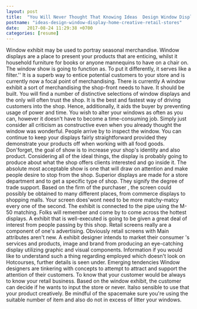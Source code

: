 ```yaml
---
layout: post
title:  "You Will Never Thought That Knowing Ideas  Design Window Display Home Creative Retail Stores Could Be So Beneficial"
postname: "ideas-design-window-display-home-creative-retail-stores"
date:   2017-08-24 11:29:38 +0700
categories: [resume]
---
```

Window exhibit may be used to portray seasonal merchandise. Window displays are a place to present your products that are enticing, whilst it household furniture for books or anyone mannequins to have on a chair on. The window show is going to function as. To put it differently, it serves like a filter.'' It is a superb way to entice potential customers to your store and is currently now a focal point of merchandising. There is currently A window exhibit a sort of merchandising the shop-front needs to have. It should be built. You will find a number of distinctive selections of window displays and the only will often trust the shop. It is the best and fastest way of driving customers into the shop. Hence, additionally, it aids the buyer by preventing usage of power and time. You wish to alter your windows as often as you can, however it doesn't have to become a time-consuming job. Simply just consider all criticism as constructive even when you already thought the window was wonderful. People arrive by to inspect the window. You can continue to keep your displays fairly straightforward provided they demonstrate your products off when working with all food goods. Don'forget, the goal of show is to increase your shop's identity and also product. Considering all of the ideal things, the display is probably going to produce about what the shop offers clients interested and go inside it. The absolute most acceptable show is one that will draw on attention and make people desire to stop from the shop. Superior displays are made for a store department and to get a specific type of shop. They signify the degree of trade support. Based on the firm of the purchaser , the screen could possibly be obtained to many different places, from commerce displays to shopping malls. Your screen does'wont need to be more matchy-matcy every one of the second. The exhibit is connected to the pipe using the M-50 matching. Folks will remember and come by to come across the hottest displays. A exhibit that is well-executed is going to be given a great deal of interest from people passing by this shop. Retail screens really are a component of one's advertising. Obviously retail screens with Main attributes aren't new. A exhibit designer intends to market their consumer 's services and products, image and brand from producing an eye-catching display utilizing graphic and visual components. Information if you would like to understand such a thing regarding employed which doesn't look on Hotcourses, further details is seen under. Emerging tendencies Window designers are tinkering with concepts to attempt to attract and support the attention of their customers. To know that your customer would be always to know your retail business. Based on the window exhibit, the customer can decide if he wants to input the store or never. Italso sensible to use that your product creatively. Be mindful of the spacemake sure you're using the suitable number of item and also do not in excess of litter your windows.
